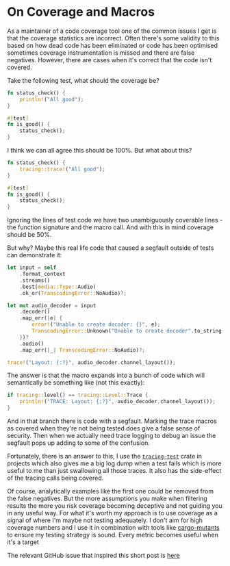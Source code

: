 # On Coverage and Macros

As a maintainer of a code coverage tool one of the common issues I get is
that the coverage statistics are incorrect. Often there's some validity to
this based on how dead code has been eliminated or code has been optimised
sometimes coverage instrumentation is missed and there are false negatives.
However, there are cases when it's correct that the code isn't covered.

Take the following test, what should the coverage be?

```rust
fn status_check() {
    println!("All good");
}

#[test]
fn is_good() {
    status_check();
}
```

I think we can all agree this should be 100%. But what about this?

```rust
fn status_check() {
    tracing::trace!("All good");
}

#[test]
fn is_good() {
    status_check();
}
```

Ignoring the lines of test code we have two unambiguously coverable lines -
the function signature and the macro call. And with this in mind coverage
should be 50%.

But why? Maybe this real life code that caused a segfault outside of tests can
demonstrate it:

```rust
let input = self
    .format_context
    .streams()
    .best(media::Type::Audio)
    .ok_or(TranscodingError::NoAudio)?;

let mut audio_decoder = input
    .decoder()
    .map_err(|e| {
        error!("Unable to create decoder: {}", e);
        TranscodingError::Unknown("Unable to create decoder".to_string())
    })?
    .audio() 
    .map_err(|_| TranscodingError::NoAudio)?;

trace!("Layout: {:?}", audio_decoder.channel_layout()); 
```

The answer is that the macro expands into a bunch of code which will
semantically be something like (not this exactly):

```rust
if tracing::level() == tracing::Level::Trace {
    println!("TRACE: Layout: {:?}", audio_decoder.channel_layout());
}
```

And in that branch there is code with a segfault. Marking the trace macros
as covered when they're not being tested does give a false sense of security.
Then when we actually need trace logging to debug an issue the segfault pops up
adding to some of the confusion.

Fortunately, there is an answer to this, I use the
[`tracing-test`](https://crates.io/crates/tracing-test) crate in projects which
also gives me a big log dump when a test fails which is more useful to me than
just swallowing all those traces. It also has the side-effect of the tracing
calls being covered.

Of course, analytically examples like the first one could be removed from the
false negatives. But the more assumptions you make when filtering results the
more you risk coverage becoming deceptive and not guiding you in any useful way.
For what it's worth my approach is to use coverage as a signal of where I'm
maybe not testing adequately. I don't aim for high coverage numbers and I use
it in combination with tools like [cargo-mutants](https://crates.io/crates/cargo-mutants)
to ensure my testing strategy is sound. Every metric becomes useful when it's
a target

The relevant GitHub issue that inspired this short post is
[here](https://github.com/meh/rust-ffmpeg/issues/183)

